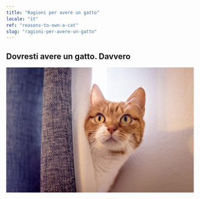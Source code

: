 ```yaml
---
title: "Ragioni per avere un gatto"
locale: "it"
ref: "reasons-to-own-a-cat"
slug: "ragioni-per-avere-un-gatto"
---
```


## Dovresti avere un gatto. Davvero

![Behind the curtain](./behind-the-curtain.jpg)
